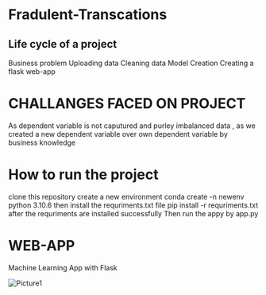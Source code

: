 # Fradulent-Transcations
## Life cycle of a project 

Business problem
Uploading data 
Cleaning data 
Model Creation 
Creating a flask  web-app


# CHALLANGES FACED ON PROJECT 

As dependent variable is not caputured and purley imbalanced data , as we created a new dependent variable over own dependent variable 
by business knowledge 

# How to run the project 

clone this repository 
create a new environment conda create -n newenv python 3.10.6
then install the requriments.txt file pip install -r requriments.txt
after the requriments are installed successfully Then run the appy by 
app.py 

# WEB-APP


Machine Learning App with Flask 



![Picture1](https://user-images.githubusercontent.com/95628854/186945892-f952cd3c-65b5-42f2-8492-c34332ab2f37.png)
